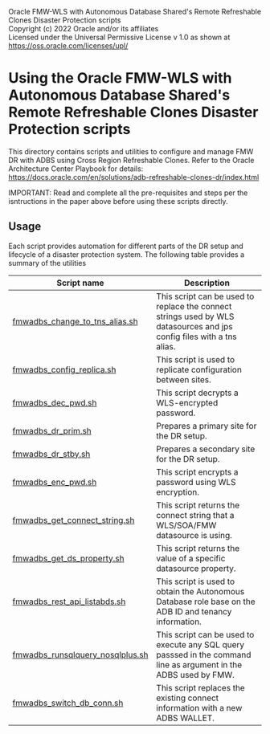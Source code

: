 Oracle FMW-WLS with Autonomous Database Shared's Remote Refreshable Clones Disaster Protection scripts  
Copyright (c) 2022 Oracle and/or its affiliates  
Licensed under the Universal Permissive License v 1.0 as shown at https://oss.oracle.com/licenses/upl/  

Using the Oracle FMW-WLS with Autonomous Database Shared's Remote Refreshable Clones Disaster Protection scripts  
=================================================================================================================

This directory contains scripts and utilities to configure and manage FMW DR with ADBS using Cross Region Refreshable Clones. Refer to the Oracle Architecture Center Playbook for details: https://docs.oracle.com/en/solutions/adb-refreshable-clones-dr/index.html 


IMPORTANT: Read and complete all the pre-requisites and steps per the isntructions in the paper above before using these scripts directly.

Usage 
--------------
  Each script provides automation for different parts of the DR setup and lifecycle of a disaster protection system. 
  The following table provides a summary of the utilities
  
  
  | Script name  | Description |
| ------------- | ------------- |
| [fmwadbs_change_to_tns_alias.sh](./fmwadbs_change_to_tns_alias.sh) | This script can be used to replace the connect strings used by WLS datasources and jps config files with a tns alias. |
| [fmwadbs_config_replica.sh](./fmwadbs_config_replica.sh) | This script is used to replicate configuration between sites. |
| [fmwadbs_dec_pwd.sh](./fmwadbs_dec_pwd.sh) | This script decrypts a WLS-encrypted password. |
| [fmwadbs_dr_prim.sh](./fmwadbs_dr_prim.sh) | Prepares a primary site for the DR setup. |
| [fmwadbs_dr_stby.sh](./fmwadbs_dr_stby.sh) | Prepares a secondary site for the DR setup. |
| [fmwadbs_enc_pwd.sh](./fmwadbs_enc_pwd.sh) | This script encrypts a password using WLS encryption. |
| [fmwadbs_get_connect_string.sh](./fmwadbs_get_connect_string.sh) | This script returns the connect string that a WLS/SOA/FMW datasource is using. |
| [fmwadbs_get_ds_property.sh](./fmwadbs_get_ds_property.sh) | This script returns the value of a specific datasource property. |
| [fmwadbs_rest_api_listabds.sh](./fmwadbs_rest_api_listabds.sh) | This script is used to obtain the Autonomous Database role base on the ADB ID and tenancy information. |
| [fmwadbs_runsqlquery_nosqlplus.sh](./fmwadbs_enc_pwd.sh) | This script can be used to execute any SQL query passsed in the command line as argument in the ADBS used by FMW. |
| [fmwadbs_switch_db_conn.sh](./fmwadbs_switch_db_conn.sh) | This script replaces the existing connect information with a new ADBS WALLET. |
